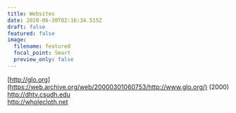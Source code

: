 ```yaml
---
title: Websites
date: 2020-06-30T02:16:34.515Z
draft: false
featured: false
image:
  filename: featured
  focal_point: Smart
  preview_only: false
---
```

[http://glo.org](https://web.archive.org/web/20000301060753/http://www.glo.org/) (2000)\
<http://dhtv.csudh.edu>\
<http://wholecloth.net>